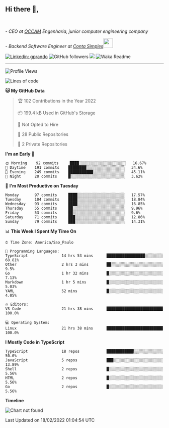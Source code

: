 <h2>Hi there  👋,</h2> </br>

<p><em>- CEO at <a href="https://occamengenharia.com/">OCCAM</a> Engenharia, junior computer engineering company
</em></p>

<p><em>- Backend Software Engineer at <a href="https://contasimples.com">Conta Simples</a><img src="https://media.giphy.com/media/WUlplcMpOCEmTGBtBW/giphy.gif" width="30"> 
</em></p>

[![Linkedin: gprando](https://img.shields.io/badge/-gprando-blue?style=flat-square&logo=Linkedin&logoColor=white&link=https://www.linkedin.com/in/gprando/)](https://www.linkedin.com/in/gprando)
![GitHub followers](https://img.shields.io/github/followers/gprando?label=Follow&style=social)
![](https://visitor-badge.glitch.me/badge?page_id=gprando.gprando)
![Waka Readme](https://github.com/gprando/gprando/workflows/Waka%20Readme/badge.svg)

---
<!--START_SECTION:waka-->
![Profile Views](http://img.shields.io/badge/Profile%20Views-0-blue)

![Lines of code](https://img.shields.io/badge/From%20Hello%20World%20I%27ve%20Written--4%20Million%20lines%20of%20code-blue)

**🐱 My GitHub Data** 

> 🏆 102 Contributions in the Year 2022
 > 
> 📦 199.4 kB Used in GitHub's Storage 
 > 
> 🚫 Not Opted to Hire
 > 
> 📜 28 Public Repositories 
 > 
> 🔑 2 Private Repositories  
 > 
**I'm an Early 🐤** 

```text
🌞 Morning    92 commits     ████░░░░░░░░░░░░░░░░░░░░░   16.67% 
🌆 Daytime    191 commits    ████████░░░░░░░░░░░░░░░░░   34.6% 
🌃 Evening    249 commits    ███████████░░░░░░░░░░░░░░   45.11% 
🌙 Night      20 commits     █░░░░░░░░░░░░░░░░░░░░░░░░   3.62%

```
📅 **I'm Most Productive on Tuesday** 

```text
Monday       97 commits     ████░░░░░░░░░░░░░░░░░░░░░   17.57% 
Tuesday      104 commits    ████░░░░░░░░░░░░░░░░░░░░░   18.84% 
Wednesday    93 commits     ████░░░░░░░░░░░░░░░░░░░░░   16.85% 
Thursday     55 commits     ██░░░░░░░░░░░░░░░░░░░░░░░   9.96% 
Friday       53 commits     ██░░░░░░░░░░░░░░░░░░░░░░░   9.6% 
Saturday     71 commits     ███░░░░░░░░░░░░░░░░░░░░░░   12.86% 
Sunday       79 commits     ███░░░░░░░░░░░░░░░░░░░░░░   14.31%

```


📊 **This Week I Spent My Time On** 

```text
⌚︎ Time Zone: America/Sao_Paulo

💬 Programming Languages: 
TypeScript               14 hrs 53 mins      █████████████████░░░░░░░░   68.81% 
Other                    2 hrs 3 mins        ██░░░░░░░░░░░░░░░░░░░░░░░   9.5% 
Go                       1 hr 32 mins        █░░░░░░░░░░░░░░░░░░░░░░░░   7.13% 
Markdown                 1 hr 5 mins         █░░░░░░░░░░░░░░░░░░░░░░░░   5.03% 
YAML                     52 mins             █░░░░░░░░░░░░░░░░░░░░░░░░   4.05%

🔥 Editors: 
VS Code                  21 hrs 38 mins      █████████████████████████   100.0%

💻 Operating System: 
Linux                    21 hrs 38 mins      █████████████████████████   100.0%

```

**I Mostly Code in TypeScript** 

```text
TypeScript               18 repos            ████████████░░░░░░░░░░░░░   50.0% 
JavaScript               5 repos             ███░░░░░░░░░░░░░░░░░░░░░░   13.89% 
Shell                    2 repos             █░░░░░░░░░░░░░░░░░░░░░░░░   5.56% 
HTML                     2 repos             █░░░░░░░░░░░░░░░░░░░░░░░░   5.56% 
Go                       2 repos             █░░░░░░░░░░░░░░░░░░░░░░░░   5.56%

```


**Timeline**

![Chart not found](https://raw.githubusercontent.com/gprando/gprando/master/charts/bar_graph.png) 


 Last Updated on 18/02/2022 01:04:54 UTC
<!--END_SECTION:waka-->